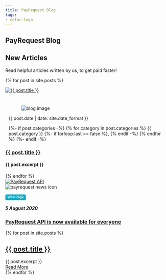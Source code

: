 ```yaml
---
title: PayRequest Blog
tags:
- color-logo
---
```


<section class="breadcrumb-area">
         <div class="breadcrumb-shape"></div>
         <div class="container">
            <div class="row">
               <div class="col-lg-12">
                  <div class="breadcrumb-inn">
                     <div class="section-title wow fadeInUp" data-wow-duration="1s" data-wow-delay="0.3s">
                       <h2>PayRequest <span>Blog</span></h2>
                     </div>
                  </div>
               </div>
            </div>
         </div>
      </section>

<section class="choose-section section_100">
         <div class="container">
            <div class="row align-items-center">
               <div class="col-lg-5 col-md-12">
                  <div class="section-title wow fadeInLeft" data-wow-duration="1s" data-wow-delay="0.3s" style="visibility: visible; animation-duration: 1s; animation-delay: 0.3s; animation-name: fadeInLeft;">
                     <h2><span>New</span> Articles</h2>
                  </div>
               </div>
               <div class="col-lg-7 col-md-12">
                  <div class="section-para wow fadeInRight" data-wow-duration="1s" data-wow-delay="0.4s" style="visibility: visible; animation-duration: 1s; animation-delay: 0.4s; animation-name: fadeInRight;">
                     <p>Read helpful articles written by us, to get paid faster!</p>
                  </div>
               </div>
            </div>
            <div class="row">

 <!-- News Article Start -->
{% for post in site.posts %}
<article class="post">

<div class="col-lg-4 col-md-6">
<div class="blog-item wow fadeInLeft" data-wow-duration="1s" data-wow-delay="0.3s" style="visibility: visible; animation-duration: 1s; animation-delay: 0.3s; animation-name: fadeInLeft;">
<div class="blog-image">
<a href="{{ site.baseurl }}{{ post.url }}">
<img src="{{ post.image | escape }}" alt="{{ post.title }}" title="{{ post.title }}">
</a>
</div>

<div class="blog-desc" style="padding-top: 10px;">
<div class="other_info" style="margin: 10px;padding: 5px 0 0 0;">
<div class="blog-meta">
<figure><img src="https://media.payrequest.nl/images/payrequest-news-icon.webp" alt="blog image"></figure>
</div>
<label><i class="fad fa-calendar" aria-hidden="true"></i>

<time class="dt-published"
datetime="{{ page.date | date_to_xmlschema }}"
itemprop="datePublished">
{{ post.date | date: site.date_format }}
</time>

</label>
 <label><i class="fad fa-tag" aria-hidden="true"></i>
 {%- if post.categories -%}
     {% for category in post.categories %}
     {{ post.category }}
     {%- if forloop.last == false %}, {% endif -%}
     {% endfor %}
     {%- endif -%}
</label>
</div>

<div class="blog-text">
<a href="{{ site.baseurl }}{{ post.url }}">
<h3> {{ post.title }}</h3> 
</a> 
<div class="entry"> <h4>{{ post.excerpt }} </h4></div>
</div>
</div>
</div>
</div>
</article>
{% endfor %}
 <!-- News Article End -->



 <!-- News Article Start -->
<div class="col-lg-4 col-md-6">
<div class="blog-item wow fadeInLeft" data-wow-duration="1s" data-wow-delay="0.5s" style="visibility: visible; animation-duration: 1s; animation-delay: 0.5s; animation-name: fadeInLeft;">
<div class="blog-image">
<a href="https://payrequest.io/api">
<img src="https://media.payrequest.nl/images/payrequest-api.webp" alt="PayRequest API">
</a>
</div>

<div class="blog-desc">
<div class="meta-image">
<div class="author-round">
<img src="https://media.payrequest.nl/images/payrequest-news-icon.webp" alt="payrequest news icon">
 </div>
<div class="tags">

<h4><span class="label label-primary" style="display: inline;
padding: .2em .6em .3em; font-size: 75%; font-weight: 700;
line-height: 1; background-color: #03acca; color: white;
text-align: center; white-space: nowrap; vertical-align: baseline; border-radius: .25em;
">Web Page</span>
</h4>
<h5>5 August 2020</h5>
</div>
</div>
<div class="blog-text">
<a href="https://payrequest.io/api"><h3>PayRequest API is now available for everyone</h3> </a>
</div>
</div>

</div>
</div>
 <!-- News Article End -->


</div>
</div>
</section>


<div class="posts">
{% for post in site.posts %}
<article class="post">
<h1><a href="{{ site.baseurl }}{{ post.url }}">{{ post.title }}</a></h1>
<div class="entry">{{ post.excerpt }}</div>
<a href="{{ site.baseurl }}{{ post.url }}" class="read-more">Read More</a>
</article>
{% endfor %}
</div>